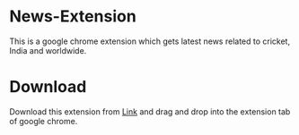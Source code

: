 # News-Extension
This is a google chrome extension which gets latest news related to cricket, India and worldwide.

# Download 
Download this extension from [Link](https://github.com/akash-github-projects/News-Extension/raw/master/chrome-Extension.crx) and drag and drop into the extension tab of google chrome.

